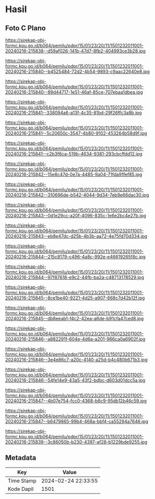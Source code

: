 # Hasil

## Foto C Plano

https://sirekap-obj-formc.kpu.go.id/b064/pemilu/pdpr/15/01/23/20/11/1501232011001-20240216-215838--d59af026-141b-47d7-8fb2-404993ce3b28.jpg

https://sirekap-obj-formc.kpu.go.id/b064/pemilu/pdpr/15/01/23/20/11/1501232011001-20240216-215840--b4525484-72d2-4b54-9893-c9aac22640e8.jpg

https://sirekap-obj-formc.kpu.go.id/b064/pemilu/pdpr/15/01/23/20/11/1501232011001-20240216-215840--89d44717-1e51-46af-85ce-707ebaa1dbea.jpg

https://sirekap-obj-formc.kpu.go.id/b064/pemilu/pdpr/15/01/23/20/11/1501232011001-20240216-215841--338094a6-a13f-4c35-81bd-29f26ffc3a8b.jpg

https://sirekap-obj-formc.kpu.go.id/b064/pemilu/pdpr/15/01/23/20/11/1501232011001-20240216-215841--5c20650c-3547-4b80-9102-453264b58d9f.jpg

https://sirekap-obj-formc.kpu.go.id/b064/pemilu/pdpr/15/01/23/20/11/1501232011001-20240216-215841--c2b3f6ca-519b-4634-9381-293cbcffdd12.jpg

https://sirekap-obj-formc.kpu.go.id/b064/pemilu/pdpr/15/01/23/20/11/1501232011001-20240216-215842--15e8c47d-0e7a-4485-9a04-71fda91fef85.jpg

https://sirekap-obj-formc.kpu.go.id/b064/pemilu/pdpr/15/01/23/20/11/1501232011001-20240216-215842--310696de-b542-4044-9d34-7eb9e66dac30.jpg

https://sirekap-obj-formc.kpu.go.id/b064/pemilu/pdpr/15/01/23/20/11/1501232011001-20240216-215843--0d1e29cc-a20f-4096-835c-1e6e2bc4e27b.jpg

https://sirekap-obj-formc.kpu.go.id/b064/pemilu/pdpr/15/01/23/20/11/1501232011001-20240216-215843--eb8e47dc-d25b-4b3b-aa72-4e75fd70d334.jpg

https://sirekap-obj-formc.kpu.go.id/b064/pemilu/pdpr/15/01/23/20/11/1501232011001-20240216-215844--215c8179-c496-4a8c-992e-e46619265f8c.jpg

https://sirekap-obj-formc.kpu.go.id/b064/pemilu/pdpr/15/01/23/20/11/1501232011001-20240216-215844--97f87618-e9c2-44fb-ba2a-c48713178529.jpg

https://sirekap-obj-formc.kpu.go.id/b064/pemilu/pdpr/15/01/23/20/11/1501232011001-20240216-215845--8ce1be40-9221-4d25-a907-668c7d42b12f.jpg

https://sirekap-obj-formc.kpu.go.id/b064/pemilu/pdpr/15/01/23/20/11/1501232011001-20240216-215845--db8eeab1-f4c2-42ea-a6de-b91cfa47ced8.jpg

https://sirekap-obj-formc.kpu.go.id/b064/pemilu/pdpr/15/01/23/20/11/1501232011001-20240216-215846--a882291f-604e-4d6a-a201-966ca0a6902f.jpg

https://sirekap-obj-formc.kpu.go.id/b064/pemilu/pdpr/15/01/23/20/11/1501232011001-20240216-215846--3e4e86c7-a20c-4140-a25d-b4c480b671b3.jpg

https://sirekap-obj-formc.kpu.go.id/b064/pemilu/pdpr/15/01/23/20/11/1501232011001-20240216-215846--54fe14e9-43a5-43f2-bdbc-d603d01dcc5a.jpg

https://sirekap-obj-formc.kpu.go.id/b064/pemilu/pdpr/15/01/23/20/11/1501232011001-20240216-215847--4b07e754-fcc0-4368-b6c9-95db12b46c59.jpg

https://sirekap-obj-formc.kpu.go.id/b064/pemilu/pdpr/15/01/23/20/11/1501232011001-20240216-215847--b6479865-99b4-468a-bbf4-ca55294a7646.jpg

https://sirekap-obj-formc.kpu.go.id/b064/pemilu/pdpr/15/01/23/20/11/1501232011001-20240216-215839--3c86050b-b230-4397-af28-b1229bde9255.jpg


## Metadata

| Key        | Value               |
| ---------- | ------------------- |
| Time Stamp | 2024-02-24 22:33:55 |
| Kode Dapil | 1501                |



